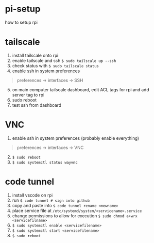 # pi-setup
how to setup rpi

# tailscale

1. install tailscale onto rpi
2. enable tailscale and ssh `$ sudo tailscale up --ssh`
3. check status with `$ sudo tailscale status`
4. enable ssh in system preferences 
  > preferences -> interfaces -> SSH
5. on main computer tailscale dashboard, edit ACL tags for rpi and add server tag to rpi
6. sudo reboot
7. test ssh from dashboard

# VNC
1. enable ssh in system preferences (probably enable everything)
  > preferences -> interfaces -> VNC
2. `$ sudo reboot`
3. `$ sudo systemctl status wayvnc`



# code tunnel
1. install vscode on rpi
2. run `$ code tunnel # sign into github`
3. copy and paste into `$ code tunnel rename <newname>`
4. place service file at `/etc/systemd/system/<servicename>.service`
5. change permissions to allow for execution `$ sudo chmod a+wrx <servicefilname>`
6. `$ sudo systemctl enable <servicefilename>`
7. `$ sudo systemctl start <servicefilename>`
8. `$ sudo reboot`
